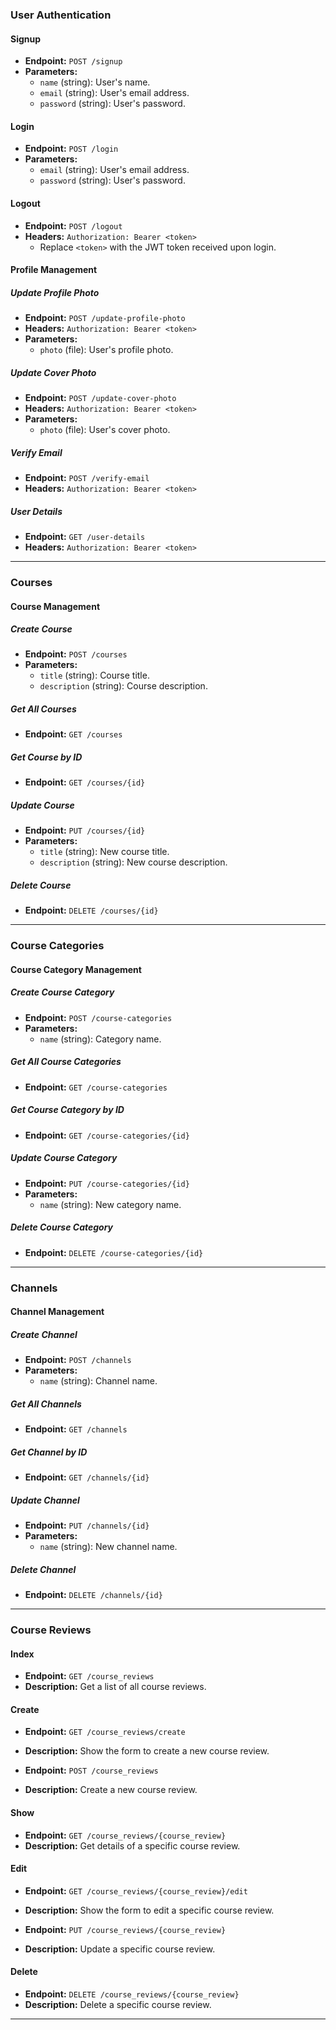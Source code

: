 ### User Authentication

#### Signup

-   **Endpoint:** `POST /signup`
-   **Parameters:**
    -   `name` (string): User's name.
    -   `email` (string): User's email address.
    -   `password` (string): User's password.

#### Login

-   **Endpoint:** `POST /login`
-   **Parameters:**
    -   `email` (string): User's email address.
    -   `password` (string): User's password.

#### Logout

-   **Endpoint:** `POST /logout`
-   **Headers:** `Authorization: Bearer <token>`
    -   Replace `<token>` with the JWT token received upon login.

#### Profile Management

##### Update Profile Photo

-   **Endpoint:** `POST /update-profile-photo`
-   **Headers:** `Authorization: Bearer <token>`
-   **Parameters:**
    -   `photo` (file): User's profile photo.

##### Update Cover Photo

-   **Endpoint:** `POST /update-cover-photo`
-   **Headers:** `Authorization: Bearer <token>`
-   **Parameters:**
    -   `photo` (file): User's cover photo.

##### Verify Email

-   **Endpoint:** `POST /verify-email`
-   **Headers:** `Authorization: Bearer <token>`

##### User Details

-   **Endpoint:** `GET /user-details`
-   **Headers:** `Authorization: Bearer <token>`

---

### Courses

#### Course Management

##### Create Course

-   **Endpoint:** `POST /courses`
-   **Parameters:**
    -   `title` (string): Course title.
    -   `description` (string): Course description.

##### Get All Courses

-   **Endpoint:** `GET /courses`

##### Get Course by ID

-   **Endpoint:** `GET /courses/{id}`

##### Update Course

-   **Endpoint:** `PUT /courses/{id}`
-   **Parameters:**
    -   `title` (string): New course title.
    -   `description` (string): New course description.

##### Delete Course

-   **Endpoint:** `DELETE /courses/{id}`

---

### Course Categories

#### Course Category Management

##### Create Course Category

-   **Endpoint:** `POST /course-categories`
-   **Parameters:**
    -   `name` (string): Category name.

##### Get All Course Categories

-   **Endpoint:** `GET /course-categories`

##### Get Course Category by ID

-   **Endpoint:** `GET /course-categories/{id}`

##### Update Course Category

-   **Endpoint:** `PUT /course-categories/{id}`
-   **Parameters:**
    -   `name` (string): New category name.

##### Delete Course Category

-   **Endpoint:** `DELETE /course-categories/{id}`

---

### Channels

#### Channel Management

##### Create Channel

-   **Endpoint:** `POST /channels`
-   **Parameters:**
    -   `name` (string): Channel name.

##### Get All Channels

-   **Endpoint:** `GET /channels`

##### Get Channel by ID

-   **Endpoint:** `GET /channels/{id}`

##### Update Channel

-   **Endpoint:** `PUT /channels/{id}`
-   **Parameters:**
    -   `name` (string): New channel name.

##### Delete Channel

-   **Endpoint:** `DELETE /channels/{id}`

---

### Course Reviews

#### Index

-   **Endpoint:** `GET /course_reviews`
-   **Description:** Get a list of all course reviews.

#### Create

-   **Endpoint:** `GET /course_reviews/create`
-   **Description:** Show the form to create a new course review.

-   **Endpoint:** `POST /course_reviews`
-   **Description:** Create a new course review.

#### Show

-   **Endpoint:** `GET /course_reviews/{course_review}`
-   **Description:** Get details of a specific course review.

#### Edit

-   **Endpoint:** `GET /course_reviews/{course_review}/edit`
-   **Description:** Show the form to edit a specific course review.

-   **Endpoint:** `PUT /course_reviews/{course_review}`
-   **Description:** Update a specific course review.

#### Delete

-   **Endpoint:** `DELETE /course_reviews/{course_review}`
-   **Description:** Delete a specific course review.

---
